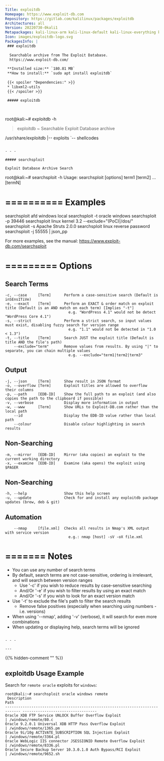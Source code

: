 ```yaml
---
Title: exploitdb
Homepage: https://www.exploit-db.com
Repository: https://gitlab.com/kalilinux/packages/exploitdb
Architectures: all
Version: 20220730-0kali1
Metapackages: kali-linux-arm kali-linux-default kali-linux-everything kali-linux-headless kali-linux-large kali-linux-nethunter kali-tools-exploitation 
Icon: images/exploitdb-logo.svg
PackagesInfo: |
 ### exploitdb
 
  Searchable archive from The Exploit Database.
  https://www.exploit-db.com/
 
 **Installed size:** `180.81 MB`  
 **How to install:** `sudo apt install exploitdb`  
 
 {{< spoiler "Dependencies:" >}}
 * libxml2-utils
 {{< /spoiler >}}
 
 ##### exploitdb
 
 
 ```
 root@kali:~# exploitdb -h
 
 > exploitdb ~ Searchable Exploit Database archive
 
 /usr/share/exploitdb
 |-- exploits
 `-- shellcodes
 ```
 
 - - -
 
 ##### searchsploit
 
 Exploit Database Archive Search
 
 ```
 root@kali:~# searchsploit -h
   Usage: searchsploit [options] term1 [term2] ... [termN]
 
 ==========
  Examples 
 ==========
   searchsploit afd windows local
   searchsploit -t oracle windows
   searchsploit -p 39446
   searchsploit linux kernel 3.2 --exclude="(PoC)|/dos/"
   searchsploit -s Apache Struts 2.0.0
   searchsploit linux reverse password
   searchsploit -j 55555 | json_pp
 
   For more examples, see the manual: https://www.exploit-db.com/searchsploit
 
 =========
  Options 
 =========
 ## Search Terms
    -c, --case     [Term]      Perform a case-sensitive search (Default is inSEnsITiVe)
    -e, --exact    [Term]      Perform an EXACT & order match on exploit title (Default is an AND match on each term) [Implies "-t"]
                                 e.g. "WordPress 4.1" would not be detect "WordPress Core 4.1")
    -s, --strict               Perform a strict search, so input values must exist, disabling fuzzy search for version range
                                 e.g. "1.1" would not be detected in "1.0 < 1.3")
    -t, --title    [Term]      Search JUST the exploit title (Default is title AND the file's path)
        --exclude="term"       Remove values from results. By using "|" to separate, you can chain multiple values
                                 e.g. --exclude="term1|term2|term3"
 
 ## Output
    -j, --json     [Term]      Show result in JSON format
    -o, --overflow [Term]      Exploit titles are allowed to overflow their columns
    -p, --path     [EDB-ID]    Show the full path to an exploit (and also copies the path to the clipboard if possible)
    -v, --verbose              Display more information in output
    -w, --www      [Term]      Show URLs to Exploit-DB.com rather than the local path
        --id                   Display the EDB-ID value rather than local path
        --colour               Disable colour highlighting in search results
 
 ## Non-Searching
    -m, --mirror   [EDB-ID]    Mirror (aka copies) an exploit to the current working directory
    -x, --examine  [EDB-ID]    Examine (aka opens) the exploit using $PAGER
 
 ## Non-Searching
    -h, --help                 Show this help screen
    -u, --update               Check for and install any exploitdb package updates (brew, deb & git)
 
 ## Automation
        --nmap     [file.xml]  Checks all results in Nmap's XML output with service version
                                 e.g.: nmap [host] -sV -oX file.xml
 
 =======
  Notes 
 =======
  * You can use any number of search terms
  * By default, search terms are not case-sensitive, ordering is irrelevant, and will search between version ranges
    * Use '-c' if you wish to reduce results by case-sensitive searching
    * And/Or '-e' if you wish to filter results by using an exact match
    * And/Or '-s' if you wish to look for an exact version match
  * Use '-t' to exclude the file's path to filter the search results
    * Remove false positives (especially when searching using numbers - i.e. versions)
  * When using '--nmap', adding '-v' (verbose), it will search for even more combinations
  * When updating or displaying help, search terms will be ignored
 
 ```
 
 - - -
 
---
```

{{% hidden-comment "<!--Do not edit anything above this line-->" %}}

## exploitdb Usage Example

Search for `remote oracle` exploits for `windows`:

```
root@kali:~# searchsploit oracle windows remote
 Description                                                                    Path
----------------------------------------------------------------------------- ----------------------------------
Oracle XDB FTP Service UNLOCK Buffer Overflow Exploit                        | /windows/remote/80.c
Oracle 9.2.0.1 Universal XDB HTTP Pass Overflow Exploit                      | /windows/remote/1365.pm
Oracle 9i/10g ACTIVATE_SUBSCRIPTION SQL Injection Exploit                    | /windows/remote/3364.pl
Oracle WebLogic IIS connector JSESSIONID Remote Overflow Exploit             | /windows/remote/8336.pl
Oracle Secure Backup Server 10.3.0.1.0 Auth Bypass/RCI Exploit               | /windows/remote/9652.sh
```

